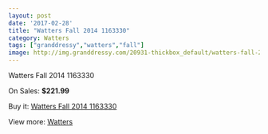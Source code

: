 ```yaml
---
layout: post
date: '2017-02-28'
title: "Watters Fall 2014 1163330"
category: Watters
tags: ["granddressy","watters","fall"]
image: http://img.granddressy.com/20931-thickbox_default/watters-fall-2014-1163330.jpg
---
```

Watters Fall 2014 1163330

On Sales: **$221.99**
<a href="https://www.granddressy.com/en/watters/19905-watters-fall-2014-1163330.html"><amp-img layout="responsive" width="600" height="600" src="//img.granddressy.com/20931-thickbox_default/watters-fall-2014-1163330.jpg" alt="Watters Fall 2014 1163330 0" /></a>

Buy it: [Watters Fall 2014 1163330](https://www.granddressy.com/en/watters/19905-watters-fall-2014-1163330.html "Watters Fall 2014 1163330")

View more: [Watters](https://www.granddressy.com/en/33-watters "Watters")